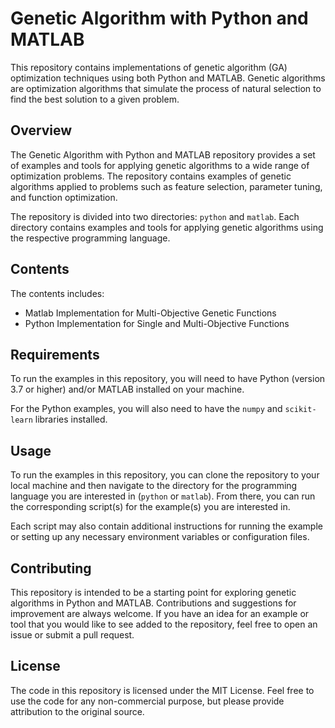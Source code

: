 # Genetic Algorithm with Python and MATLAB

This repository contains implementations of genetic algorithm (GA) optimization techniques using both Python and MATLAB. Genetic algorithms are optimization algorithms that simulate the process of natural selection to find the best solution to a given problem.

## Overview

The Genetic Algorithm with Python and MATLAB repository provides a set of examples and tools for applying genetic algorithms to a wide range of optimization problems. The repository contains examples of genetic algorithms applied to problems such as feature selection, parameter tuning, and function optimization.

The repository is divided into two directories: `python` and `matlab`. Each directory contains examples and tools for applying genetic algorithms using the respective programming language.

## Contents

The contents includes:
- Matlab Implementation for Multi-Objective Genetic Functions
- Python Implementation for Single and Multi-Objective Functions

## Requirements

To run the examples in this repository, you will need to have Python (version 3.7 or higher) and/or MATLAB installed on your machine.

For the Python examples, you will also need to have the `numpy` and `scikit-learn` libraries installed.

## Usage

To run the examples in this repository, you can clone the repository to your local machine and then navigate to the directory for the programming language you are interested in (`python` or `matlab`). From there, you can run the corresponding script(s) for the example(s) you are interested in.

Each script may also contain additional instructions for running the example or setting up any necessary environment variables or configuration files.

## Contributing

This repository is intended to be a starting point for exploring genetic algorithms in Python and MATLAB. Contributions and suggestions for improvement are always welcome. If you have an idea for an example or tool that you would like to see added to the repository, feel free to open an issue or submit a pull request.

## License

The code in this repository is licensed under the MIT License. Feel free to use the code for any non-commercial purpose, but please provide attribution to the original source.

